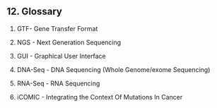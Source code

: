 ## 12. Glossary
1.  GTF- Gene Transfer Format
    
2.  NGS - Next Generation Sequencing
    
3.  GUI - Graphical User Interface
    
4.  DNA-Seq - DNA Sequencing (Whole Genome/exome Sequencing)
    
5.  RNA-Seq - RNA Sequencing
    
6.  iCOMIC - Integrating the Context Of Mutations In Cancer
